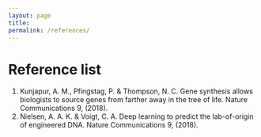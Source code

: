 ```yaml
---
layout: page
title: 
permalink: /references/
---
```


# Reference list

1. Kunjapur, A. M., Pfingstag, P. & Thompson, N. C. Gene synthesis allows biologists to source genes from farther away in the tree of life. Nature Communications 9, (2018).
2. Nielsen, A. A. K. & Voigt, C. A. Deep learning to predict the lab-of-origin of engineered DNA. Nature Communications 9, (2018).
